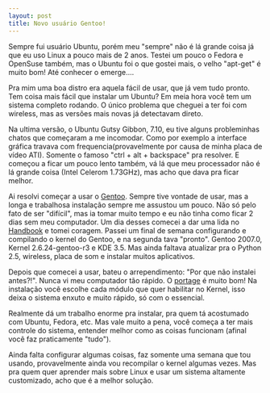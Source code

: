 ```yaml
---
layout: post
title: Novo usuário Gentoo!
---
```


Sempre fui usuário Ubuntu, porém meu "sempre" não é lá grande coisa já que eu uso Linux a pouco mais de 2 anos. Testei um pouco o Fedora e OpenSuse também, mas o Ubuntu foi o que gostei mais, o velho "apt-get" é muito bom!
Até conhecer o emerge....

Pra mim uma boa distro era aquela fácil de usar, que já vem tudo pronto. Tem coisa mais fácil que instalar um Ubuntu? Em meia hora você tem um sistema completo rodando. O único problema que cheguei a ter foi com wireless, mas as versões mais novas já detectavam direto.

Na ultima versão, o Ubuntu Gutsy Gibbon, 7.10, eu tive alguns probleminhas chatos que começaram a me incomodar. Como por exemplo a interface gráfica travava com frequencia(provavelmente por causa de minha placa de vídeo ATI). Somente o famoso "ctrl + alt + backspace" pra resolver. E começou a ficar um pouco lento também, vá lá que meu processador não é lá grande coisa (Intel Celerom 1.73GHz), mas acho que dava pra ficar melhor.

Ai resolvi começar a usar o <a href="http://www.gentoo.org/">Gentoo</a>. Sempre tive vontade de usar, mas a longa e trabalhosa instalação sempre me assustou um pouco. Não só pelo fato de ser "difícil", mas ia tomar muito tempo e eu não tinha como ficar 2 dias sem meu computador.
Um dia desses comecei a dar uma lida no <a href="http://www.gentoo.org/doc/en/handbook/index.xml">Handbook</a> e tomei coragem. Passei um final de semana configurando e compilando o kernel do Gentoo, e na segunda tava "pronto". Gentoo 2007.0, Kernel 2.6.24-gentoo-r3 e KDE 3.5. Mas ainda faltava atualizar pra o Python 2.5, wireless, placa de som e instalar muitos aplicativos.

Depois que comecei a usar, bateu o arrependimento: "Por que não instalei antes?!". Nunca vi meu computador tão rápido. O <a href="http://www.gentoo.org/doc/en/handbook/handbook-x86.xml?part=2&chap=1">portage</a> é muito bom! Na instalação você escolhe cada módulo que quer habilitar no Kernel, isso deixa o sistema enxuto e muito rápido, só com o essencial.

Realmente dá um trabalho enorme pra instalar, pra quem tá acostumado com Ubuntu, Fedora, etc. Mas vale muito a pena, você começa a ter mais controle do sistema, entender melhor como as coisas funcionam (afinal você faz praticamente "tudo").

Ainda falta configurar algumas coisas, faz somente uma semana que tou usando, provavelmente ainda vou recompilar o kernel algumas vezes. Mas pra quem quer aprender mais sobre Linux e usar um sistema altamente customizado, acho que é a melhor solução.
